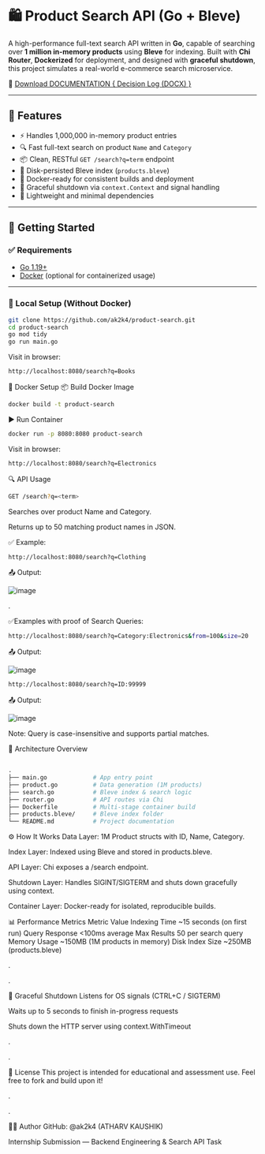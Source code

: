 # 🛍️ Product Search API (Go + Bleve)

A high-performance full-text search API written in **Go**, capable of searching over **1 million in-memory products** using **Bleve** for indexing. Built with **Chi Router**, **Dockerized** for deployment, and designed with **graceful shutdown**, this project simulates a real-world e-commerce search microservice.


📄 [Download DOCUMENTATION { Decision Log (DOCX) }](https://github.com/ak2k4/product-search/DecisionLog_Atharv-Kaushik.docx)


---

## 📌 Features

- ⚡ Handles 1,000,000 in-memory product entries
- 🔍 Fast full-text search on product `Name` and `Category`
- 📦 Clean, RESTful `GET /search?q=term` endpoint
- 💾 Disk-persisted Bleve index (`products.bleve`)
- 🐳 Docker-ready for consistent builds and deployment
- 🧵 Graceful shutdown via `context.Context` and signal handling
- 🧪 Lightweight and minimal dependencies

---

## 🚀 Getting Started

### ✅ Requirements

- [Go 1.19+](https://go.dev/doc/install)
- [Docker](https://docs.docker.com/get-docker/) (optional for containerized usage)

---

### 🔧 Local Setup (Without Docker)

```bash
git clone https://github.com/ak2k4/product-search.git
cd product-search
go mod tidy
go run main.go
```
Visit in browser:
```bash
http://localhost:8080/search?q=Books
```
🐳 Docker Setup
📦 Build Docker Image
```bash
docker build -t product-search
```
▶️ Run Container
```bash
docker run -p 8080:8080 product-search
```
Visit in browser:
```bash
http://localhost:8080/search?q=Electronics
```

🔍 API Usage
```bash
GET /search?q=<term>
```
Searches over product Name and Category.

Returns up to 50 matching product names in JSON.

✅ Example:
```bash
http://localhost:8080/search?q=Clothing
```
📤 Output:



![image](https://github.com/user-attachments/assets/d8640441-fb88-4584-86c1-0d4462f77cd8)



.



✅Examples with proof of Search Queries:


```bash
http://localhost:8080/search?q=Category:Electronics&from=100&size=20
```
📤 Output:



![image](https://github.com/user-attachments/assets/84350b67-0c4f-40ac-89e9-f890fd244bd5)


```bash
http://localhost:8080/search?q=ID:99999
```
📤 Output:


![image](https://github.com/user-attachments/assets/daf971b9-0651-4216-b86b-c52d8c29e2b4)




Note: Query is case-insensitive and supports partial matches.




🧠 Architecture Overview
```graphql

.
├── main.go             # App entry point
├── product.go          # Data generation (1M products)
├── search.go           # Bleve index & search logic
├── router.go           # API routes via Chi
├── Dockerfile          # Multi-stage container build
├── products.bleve/     # Bleve index folder
└── README.md           # Project documentation

```

⚙️ How It Works
Data Layer: 1M Product structs with ID, Name, Category.

Index Layer: Indexed using Bleve and stored in products.bleve.

API Layer: Chi exposes a /search endpoint.

Shutdown Layer: Handles SIGINT/SIGTERM and shuts down gracefully using context.

Container Layer: Docker-ready for isolated, reproducible builds.




📊 Performance Metrics
Metric	Value
Indexing Time	~15 seconds (on first run)
Query Response	<100ms average
Max Results	50 per search query
Memory Usage	~150MB (1M products in memory)
Disk Index Size	~250MB (products.bleve)


.


.


🔐 Graceful Shutdown
Listens for OS signals (CTRL+C / SIGTERM)

Waits up to 5 seconds to finish in-progress requests

Shuts down the HTTP server using context.WithTimeout

.

.


📄 License
This project is intended for educational and assessment use.
Feel free to fork and build upon it!

.


.


👨‍💻 Author
GitHub: @ak2k4 (ATHARV KAUSHIK)


Internship Submission — Backend Engineering & Search API Task
